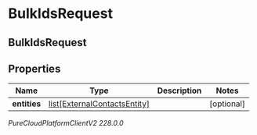 # BulkIdsRequest

## BulkIdsRequest

## Properties

|Name | Type | Description | Notes|
|------------ | ------------- | ------------- | -------------|
| **entities** | [list[ExternalContactsEntity]](ExternalContactsEntity) |  | [optional] |



_PureCloudPlatformClientV2 228.0.0_
